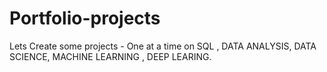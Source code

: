 # Portfolio-projects
Lets Create some projects - One at a time on
SQL , DATA ANALYSIS, DATA SCIENCE, MACHINE LEARNING , DEEP LEARING.
